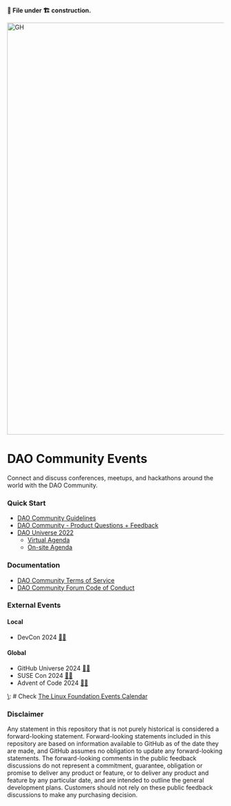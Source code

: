 **📄 File under 🏗 construction.**

<img width="957" alt="GH" src="https://user-images.githubusercontent.com/49915749/196942213-b763661c-63d8-40df-8ef8-47759561dddf.png">


# DAO Community Events

Connect and discuss conferences, meetups, and hackathons around the world with the DAO Community.

### Quick Start

* [DAO Community Guidelines](https://docs.github.com/en/site-policy/github-terms/github-community-guidelines)
* [DAO Community - Product Questions + Feedback](https://github.com/orgs/community/discussions) 
* [DAO Universe 2022](https://githubuniverse.com/)
   * [Virtual Agenda](https://githubuniverse.com/events/detail/virtual-schedule)
   * [On-site Agenda](https://githubuniverse.com/events/detail/on-site-schedule)
   

### Documentation

* [DAO Community Terms of Service](https://docs.github.com/en/site-policy/github-terms/github-terms-of-service)
* [DAO Community Forum Code of Conduct](https://docs.github.com/en/site-policy/github-terms/github-community-forum-code-of-conduct)

### External Events

[\\]: # "Add external events here."

#### Local

- DevCon 2024 [🔗‍💥]()

#### Global

- GitHub Universe 2024 [🔗‍💥]()
- SUSE Con 2024 [🔗‍💥]()
- Advent of Code 2024 [🔗‍💥]()

[\\]: # Check [The Linux Foundation Events Calendar](https://events.linuxfoundation.org/about/calendar/)

### Disclaimer

Any statement in this repository that is not purely historical is considered a forward-looking statement. Forward-looking statements included in this repository are based on information available to GitHub as of the date they are made, and GitHub assumes no obligation to update any forward-looking statements. The forward-looking comments in the public feedback discussions do not represent a commitment, guarantee, obligation or promise to deliver any product or feature, or to deliver any product and feature by any particular date, and are intended to outline the general development plans. Customers should not rely on these public feedback discussions to make any purchasing decision.

[\\]: # "EOF"
